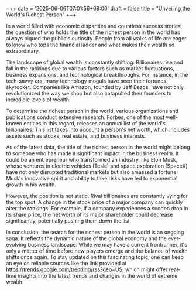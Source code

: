 +++
date = '2025-06-06T07:01:56+08:00'
draft = false
title = "Unveiling the World's Richest Person"
+++

In a world filled with economic disparities and countless success stories, the question of who holds the title of the richest person in the world has always piqued the public's curiosity. People from all walks of life are eager to know who tops the financial ladder and what makes their wealth so extraordinary.

The landscape of global wealth is constantly shifting. Billionaires rise and fall in the rankings due to various factors such as market fluctuations, business expansions, and technological breakthroughs. For instance, in the tech-savvy era, many technology moguls have seen their fortunes skyrocket. Companies like Amazon, founded by Jeff Bezos, have not only revolutionized the way we shop but also catapulted their founders to incredible levels of wealth.

To determine the richest person in the world, various organizations and publications conduct extensive research. Forbes, one of the most well-known entities in this regard, releases an annual list of the world's billionaires. This list takes into account a person's net worth, which includes assets such as stocks, real estate, and business interests.

As of the latest data, the title of the richest person in the world might belong to someone who has made a significant impact in the business realm. It could be an entrepreneur who transformed an industry, like Elon Musk, whose ventures in electric vehicles (Tesla) and space exploration (SpaceX) have not only disrupted traditional markets but also amassed a fortune. Musk's innovative spirit and ability to take risks have led to exponential growth in his wealth.

However, the position is not static. Rival billionaires are constantly vying for the top spot. A change in the stock price of a major company can quickly alter the rankings. For example, if a company experiences a sudden drop in its share price, the net worth of its major shareholder could decrease significantly, potentially pushing them down the list.

In conclusion, the search for the richest person in the world is an ongoing saga. It reflects the dynamic nature of the global economy and the ever-evolving business landscape. While we may have a current frontrunner, it's only a matter of time before new players emerge and the balance of wealth shifts once again. To stay updated on this fascinating topic, one can keep an eye on reliable sources like the link provided at  https://trends.google.com/trending/rss?geo=US, which might offer real-time insights into the latest trends and changes in the world of extreme wealth.